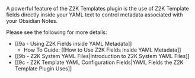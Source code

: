 A powerful feature of the Z2K Templates plugin is the use of Z2K Template fields directly inside your YAML text to control metadata associated with your Obsidian Notes.

Please see the following for more details:
- [[9a - Using Z2K Fields inside YAML Metadata]] 
	- How To Guide: [[How to Use Z2K Fields Inside YAML Metadata]]
- [[9b - Z2K System YAML Files|Introduction to Z2K System YAML Files]]
- [[9c - Z2K Template YAML Configuration Fields|YAML Fields the Z2K Template Plugin Uses]]

